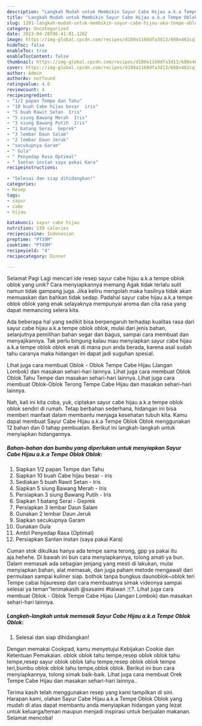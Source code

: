 ```yaml
---
description: "Langkah Mudah untuk Membikin Sayur Cabe Hijau a.k.a Tempe Oblok Oblok yang Lezat, Enak"
title: "Langkah Mudah untuk Membikin Sayur Cabe Hijau a.k.a Tempe Oblok Oblok yang Lezat, Enak"
slug: 1281-langkah-mudah-untuk-membikin-sayur-cabe-hijau-aka-tempe-oblok-oblok-yang-lezat-enak
category: Uncategorized
date: 2023-04-28T06:41:01.120Z
image: https://img-global.cpcdn.com/recipes/d180a1160dfa3d13/680x482cq70/sayur-cabe-hijau-aka-tempe-oblok-oblok-foto-resep-utama.jpg
hideToc: false
enableToc: true
enableTocContent: false
thumbnail: https://img-global.cpcdn.com/recipes/d180a1160dfa3d13/680x482cq70/sayur-cabe-hijau-aka-tempe-oblok-oblok-foto-resep-utama.jpg
cover: https://img-global.cpcdn.com/recipes/d180a1160dfa3d13/680x482cq70/sayur-cabe-hijau-aka-tempe-oblok-oblok-foto-resep-utama.jpg
author: Admin
authorAv: notfound
ratingvalue: 4.8
reviewcount: 4
recipeingredient:
- "1/2 papan Tempe dan Tahu"
- "10 buah Cabe hijau besar  iris"
- "5 buah Rawit Setan  Iris"
- "5 siung Bawang Merah  Iris"
- "3 siung Bawang Putih  Iris"
- "1 batang Serai  Geprek"
- "3 lembar Daun Salam"
- "2 lembar Daun Jeruk"
- "secukupnya Garam"
- " Gula"
- " Penyedap Rasa Optimal"
- " Santan instan saya pakai Kara"
recipeinstructions:

- "Selesai dan siap dihidangkan!"
categories:
- Resep
tags:
- sayur
- cabe
- hijau

katakunci: sayur cabe hijau 
nutrition: 239 calories
recipecuisine: Indonesian
preptime: "PT39M"
cooktime: "PT49M"
recipeyield: "4"
recipecategory: Dinner

---
```



Selamat Pagi Lagi mencari ide resep sayur cabe hijau a.k.a tempe oblok oblok yang unik? Cara menyiapkannya memang Agak tidak terlalu sulit namun tidak gampang juga. Jika keliru mengolah maka hasilnya tidak akan memuaskan dan bahkan tidak sedap. Padahal sayur cabe hijau a.k.a tempe oblok oblok yang enak selayaknya mempunyai aroma dan cita rasa yang dapat memancing selera kita.


Ada beberapa hal yang sedikit bisa berpengaruh terhadap kualitas rasa dari sayur cabe hijau a.k.a tempe oblok oblok, mulai dari jenis bahan, selanjutnya pemilihan bahan segar dan bagus, sampai cara membuat dan menyajikannya. Tak perlu bingung kalau mau menyiapkan sayur cabe hijau a.k.a tempe oblok oblok enak di mana pun anda berada, karena asal sudah tahu caranya maka hidangan ini dapat jadi suguhan spesial.

Lihat juga cara membuat Oblok - Oblok Tempe Cabe Hijau (Jangan Lombok) dan masakan sehari-hari lainnya. Lihat juga cara membuat Oblok Oblok Tahu Tempe dan masakan sehari-hari lainnya. Lihat juga cara membuat Oblok-Oblok Terong Tempe Cabe Hijau dan masakan sehari-hari lainnya.


Nah, kali ini kita coba, yuk, ciptakan sayur cabe hijau a.k.a tempe oblok oblok sendiri di rumah. Tetap berbahan sederhana, hidangan ini bisa memberi manfaat dalam membantu menjaga kesehatan tubuh kita. Kamu dapat membuat Sayur Cabe Hijau a.k.a Tempe Oblok Oblok menggunakan 12 bahan dan 0 tahap pembuatan. Berikut ini langkah-langkah untuk menyiapkan hidangannya.

<!--inarticleads1-->

##### Bahan-bahan dan bumbu yang diperlukan untuk menyiapkan Sayur Cabe Hijau a.k.a Tempe Oblok Oblok:

1. Siapkan 1/2 papan Tempe dan Tahu
1. Siapkan 10 buah Cabe hijau besar - iris
1. Sediakan 5 buah Rawit Setan - Iris
1. Siapkan 5 siung Bawang Merah - Iris
1. Persiapkan 3 siung Bawang Putih - Iris
1. Siapkan 1 batang Serai - Geprek
1. Persiapkan 3 lembar Daun Salam
1. Gunakan 2 lembar Daun Jeruk
1. Siapkan secukupnya Garam
1. Gunakan  Gula
1. Ambil  Penyedap Rasa (Optimal)
1. Persiapkan  Santan instan (saya pakai Kara)


Cuman stok dikulkas hanya ada tempe sama terong, gpp ya pakai itu aja.hehehe. Di bawah ini bun cara menyiapkannya, tolong amati ya bun. Dalam memasak ada sebagian jenjang yang mesti di lakukan, mulai menyiapkan bahan, alat memasak, dan juga paham metode mengawali dari permulaan sampai kuliner siap. bothok tanpa bungkus daunoblok~oblok teri Tempe cabai hijauresep dan cara membuatnya simak videonya sampai selesai ya teman&#34;terimakasih @sasaimi #taiwan 🇹?. Lihat juga cara membuat Oblok - Oblok Tempe Cabe Hijau (Jangan Lombok) dan masakan sehari-hari lainnya. 

<!--inarticleads2-->

##### Langkah-langkah untuk memasak Sayur Cabe Hijau a.k.a Tempe Oblok Oblok:


1. Selesai dan siap dihidangkan!

Dengan memakai Cookpad, kamu menyetujui Kebijakan Cookie dan Ketentuan Pemakaian. oblok oblok tahu tempe,resep oblok oblok tahu tempe,resep sayur oblok oblok tahu tempe,resep oblok oblok tempe teri,bumbu oblok oblok tahu tempe,oblok oblok. Berikut ini bun cara menyiapkannya, tolong simak baik-baik. Lihat juga cara membuat Orek Tempe Cabe Hijau dan masakan sehari-hari lainnya.. 

Terima kasih telah menggunakan resep yang kami tampilkan di sini. Harapan kami, olahan Sayur Cabe Hijau a.k.a Tempe Oblok Oblok yang mudah di atas dapat membantu anda menyiapkan hidangan yang lezat untuk keluarga/teman maupun menjadi inspirasi untuk berjualan makanan. Selamat mencoba!
